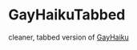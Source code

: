 GayHaikuTabbed
==============

cleaner, tabbed version of <a href="https://github.com/jderfner/GayHaiku">GayHaiku</a>
